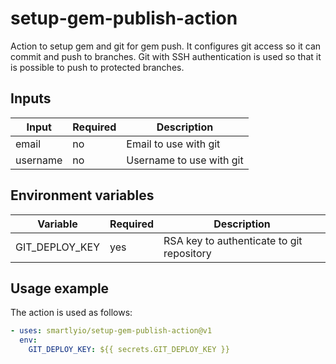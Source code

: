 
# setup-gem-publish-action

Action to setup gem and git for gem push. It configures git access so it can commit and push to branches. Git with SSH authentication is used so that it is possible to push to protected branches.

## Inputs

| Input    | Required  | Description              |
|----------|-----------|--------------------------|
| email    | no        | Email to use with git    |
| username | no        | Username to use with git |

## Environment variables

| Variable          | Required  | Description
|-------------------|-----------|-------------------------------------------------------------|
| GIT_DEPLOY_KEY    | yes       | RSA key to authenticate to git repository                   |

## Usage example

The action is used as follows:

```yaml
- uses: smartlyio/setup-gem-publish-action@v1
  env:
    GIT_DEPLOY_KEY: ${{ secrets.GIT_DEPLOY_KEY }}
```
